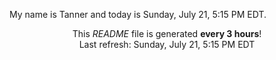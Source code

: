 My name is Tanner and today is Sunday, July 21, 5:15 PM EDT.

<p align="center">This <i>README</i> file is generated <b>every 3 hours</b>!</br>Last refresh: Sunday, July 21, 5:15 PM EDT<br /></p>
